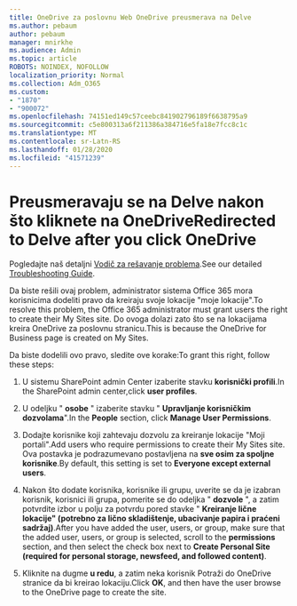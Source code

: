 ```yaml
---
title: OneDrive za poslovnu Web OneDrive preusmerava na Delve
ms.author: pebaum
author: pebaum
manager: mnirkhe
ms.audience: Admin
ms.topic: article
ROBOTS: NOINDEX, NOFOLLOW
localization_priority: Normal
ms.collection: Adm_O365
ms.custom:
- "1870"
- "900072"
ms.openlocfilehash: 74151ed149c57ceebc841902796189f6638795a9
ms.sourcegitcommit: c5e800313a6f211386a384716e5fa18e7fcc8c1c
ms.translationtype: MT
ms.contentlocale: sr-Latn-RS
ms.lasthandoff: 01/28/2020
ms.locfileid: "41571239"
---
```

# <a name="redirected-to-delve-after-you-click-onedrive"></a><span data-ttu-id="3d0d7-102">Preusmeravaju se na Delve nakon što kliknete na OneDrive</span><span class="sxs-lookup"><span data-stu-id="3d0d7-102">Redirected to Delve after you click OneDrive</span></span>

<span data-ttu-id="3d0d7-103">Pogledajte naš detaljni [Vodič za rešavanje problema](https://docs.microsoft.com/sharepoint/support/sites/troubleshooting-guide-for-sites-stopped-at-provisioning).</span><span class="sxs-lookup"><span data-stu-id="3d0d7-103">See our detailed [Troubleshooting Guide](https://docs.microsoft.com/sharepoint/support/sites/troubleshooting-guide-for-sites-stopped-at-provisioning).</span></span>

<span data-ttu-id="3d0d7-104">Da biste rešili ovaj problem, administrator sistema Office 365 mora korisnicima dodeliti pravo da kreiraju svoje lokacije "moje lokacije".</span><span class="sxs-lookup"><span data-stu-id="3d0d7-104">To resolve this problem, the Office 365 administrator must grant users the right to create their My Sites site.</span></span> <span data-ttu-id="3d0d7-105">Do ovoga dolazi zato što se na lokacijama kreira OneDrive za poslovnu stranicu.</span><span class="sxs-lookup"><span data-stu-id="3d0d7-105">This is because the OneDrive for Business page is created on My Sites.</span></span>

<span data-ttu-id="3d0d7-106">Da biste dodelili ovo pravo, sledite ove korake:</span><span class="sxs-lookup"><span data-stu-id="3d0d7-106">To grant this right, follow these steps:</span></span>

1. <span data-ttu-id="3d0d7-107">U sistemu SharePoint admin Center izaberite stavku **korisnički profili**.</span><span class="sxs-lookup"><span data-stu-id="3d0d7-107">In the SharePoint admin center,click **user profiles**.</span></span>

2. <span data-ttu-id="3d0d7-108">U odeljku " **osobe** " izaberite stavku " **Upravljanje korisničkim dozvolama**".</span><span class="sxs-lookup"><span data-stu-id="3d0d7-108">In the **People** section, click **Manage User Permissions**.</span></span>

3. <span data-ttu-id="3d0d7-109">Dodajte korisnike koji zahtevaju dozvolu za kreiranje lokacije "Moji portali".</span><span class="sxs-lookup"><span data-stu-id="3d0d7-109">Add users who require permissions to create their My Sites site.</span></span> <span data-ttu-id="3d0d7-110">Ova postavka je podrazumevano postavljena na **sve osim za spoljne korisnike**.</span><span class="sxs-lookup"><span data-stu-id="3d0d7-110">By default, this setting is set to **Everyone except external users**.</span></span>

4. <span data-ttu-id="3d0d7-111">Nakon što dodate korisnika, korisnike ili grupu, uverite se da je izabran korisnik, korisnici ili grupa, pomerite se do odeljka " **dozvole** ", a zatim potvrdite izbor u polju za potvrdu pored stavke " **Kreiranje lične lokacije" (potrebno za lično skladištenje, ubacivanje papira i praćeni sadržaj)**.</span><span class="sxs-lookup"><span data-stu-id="3d0d7-111">After you have added the user, users, or group, make sure that the added user, users, or group is selected, scroll to the **permissions** section, and then select the check box next to **Create Personal Site (required for personal storage, newsfeed, and followed content)**.</span></span>

5. <span data-ttu-id="3d0d7-112">Kliknite na dugme **u redu**, a zatim neka korisnik Potraži do OneDrive stranice da bi kreirao lokaciju.</span><span class="sxs-lookup"><span data-stu-id="3d0d7-112">Click **OK**, and then have the user browse to the OneDrive page to create the site.</span></span>
